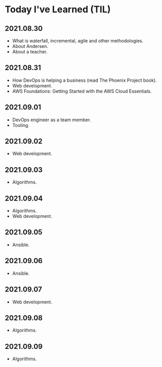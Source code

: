 # Today I've Learned (TIL)

## 2021.08.30
- What is waterfall, incremental, agile and other methodologies.
- About Andersen.
- About a teacher.

## 2021.08.31
- How DevOps is helping a business (read The Phoenix Project book).
- Web development.
- AWS Foundations: Getting Started with the AWS Cloud Essentials.

## 2021.09.01
- DevOps engineer as a team member.
- Tooling.

## 2021.09.02
- Web development.

## 2021.09.03
- Algorithms.

## 2021.09.04
- Algorithms.
- Web development.

## 2021.09.05
- Ansible.

## 2021.09.06
- Ansible.

## 2021.09.07
- Web development.

## 2021.09.08
- Algorithms.

## 2021.09.09
- Algorithms.
